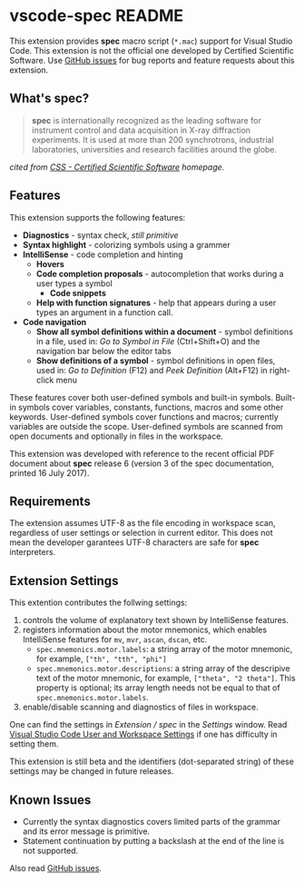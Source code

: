 # vscode-spec README

This extension provides __spec__ macro script (`*.mac`) support for Visual Studio Code.
This extension is not the official one developed by Certified Scientific Software.
Use [GitHub issues](https://github.com/fujidana/vscode-spec/issues) for bug reports and feature requests about this extension.

## What's **spec**?

> **spec** is internationally recognized as the leading software for instrument control and data acquisition in X-ray diffraction experiments.
> It is used at more than 200 synchrotrons, industrial laboratories, universities and research facilities around the globe.

*cited from [CSS - Certified Scientific Software](https://www.certif.com) homepage.*

## Features

This extension supports the following features:

* __Diagnostics__ - syntax check, _still primitive_
* __Syntax highlight__ - colorizing symbols using a grammer
* __IntelliSense__ - code completion and hinting
  * __Hovers__
  * __Code completion proposals__ - autocompletion that works during a user types a symbol
    * __Code snippets__
  * __Help with function signatures__ - help that appears during a user types an argument in a function call.
* __Code navigation__
  * __Show all symbol definitions within a document__ - symbol definitions in a file, used in: _Go to Symbol in File_ (Ctrl+Shift+O) and the navigation bar below the editor tabs
  * __Show definitions of a symbol__ - symbol definitions in open files, used in: _Go to Definition_ (F12) and _Peek Definition_ (Alt+F12) in right-click menu

These features cover both user-defined symbols and built-in symbols.
Built-in symbols cover variables, constants, functions, macros and some other keywords.
User-defined symbols cover functions and macros; currently variables are outside the scope.
User-defined symbols are scanned from open documents and optionally in files in the workspace.

This extension was developed with reference to the recent official PDF document about __spec__ release 6 (version 3 of the spec documentation, printed 16 July 2017).

## Requirements

The extension assumes UTF-8 as the file encoding in workspace scan, regardless of user settings or selection in current editor.
This does not mean the developer garantees UTF-8 characters are safe for __spec__ interpreters.

## Extension Settings

This extention contributes the follwing settings:

1. controls the volume of explanatory text shown by IntelliSense features.
2. registers information about the motor mnemonics, which enables IntelliSense features for `mv`, `mvr`, `ascan`, `dscan`, etc.
    * `spec.mnemonics.motor.labels`: a string array of the motor mnemonic, for example, `["th", "tth", "phi"]`
    * `spec.mnemonics.motor.descriptions`: a string array of the descripive text of the motor mnemonic, for example, `["theta", "2 theta"]`. This property is optional; its array length needs not be equal to that of `spec.mnemonics.motor.labels`.
3. enable/disable scanning and diagnostics of files in workspace.

One can find the settings in _Extension / spec_ in the _Settings_ window.
Read [Visual Studio Code User and Workspace Settings](https://code.visualstudio.com/docs/getstarted/settings) if one has difficulty in setting them.

This extension is still beta and the identifiers (dot-separated string) of these settings may be changed in future releases.

<!-- Include if your extension adds any VS Code settings through the `contributes.configuration` extension point . -->

## Known Issues

* Currently the syntax diagnostics covers limited parts of the grammar and its error message is primitive.
* Statement continuation by putting a backslash at the end of the line is not supported.

Also read [GitHub issues](https://github.com/fujidana/vscode-spec/issues).
